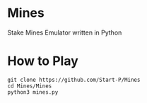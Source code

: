 # Mines
Stake Mines Emulator written in Python

# How to Play
```
git clone https://github.com/Start-P/Mines
cd Mines/Mines
python3 mines.py
```
